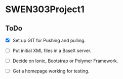 # SWEN303Project1

## ToDo

- [x] Set up GIT for Pushing and pulling.
- [ ] Put initial XML files in a BaseX server.
- [ ] Decide on Ionic, Bootstrap or Polymer Framework.
- [ ] Get a homepage working for testing.

